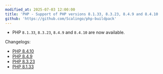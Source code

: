 ```yaml
---
modified_at: 2025-07-03 12:00:00
title: 'PHP - Support of PHP versions 8.1.33, 8.3.23, 8.4.9 and 8.4.10'
github: 'https://github.com/Scalingo/php-buildpack'
---
```


- PHP `8.1.33`, `8.3.23`, `8.4.9` and `8.4.10` are now available.

Changelogs:
- [PHP 8.4.10](https://www.php.net/ChangeLog-8.php#8.4.10)
- [PHP 8.4.9](https://www.php.net/ChangeLog-8.php#8.4.9)
- [PHP 8.3.23](https://www.php.net/ChangeLog-8.php#8.3.23)
- [PHP 8.1.33](https://www.php.net/ChangeLog-8.php#8.1.33)

